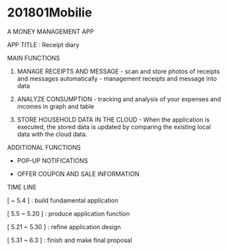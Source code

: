 # 201801Mobilie

A MONEY MANAGEMENT APP

APP TITLE : Receipt diary

MAIN FUNCTIONS

1. MANAGE RECEIPTS AND MESSAGE
           - scan and store photos of receipts and messages automatically
           - management receipts and message into data

2. ANALYZE CONSUMPTION
           - tracking and analysis of your expenses and incomes in graph and table

3. STORE HOUSEHOLD DATA IN THE CLOUD
           - When the application is executed, the stored data is updated 
           by comparing the existing local data with the cloud data.

ADDITIONAL FUNCTIONS

- POP-UP NOTIFICATIONS

- OFFER COUPON AND SALE INFORMATION

TIME LINE

[ ~ 5.4 ] : build fundamental application

[ 5.5 ~ 5.20 ] : produce application function

[ 5.21 ~ 5.30 ] : refine application design

[ 5.31 ~ 6.3 ] : finish and make final proposal

